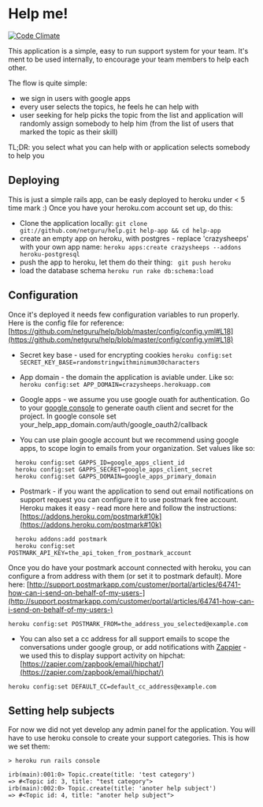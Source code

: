 # Help me!

[![Code Climate](https://codeclimate.com/github/netguru/help.png)](https://codeclimate.com/github/netguru/help)

This application is a simple, easy to run support system for your team. It's ment to be used internally, to encourage your team members to help each other.

The flow is quite simple:
* we sign in users with google apps
* every user selects the topics, he feels he can help with
* user seeking for help picks the topic from the list and application will randomly assign somebody to help him (from the list of users that marked the topic as their skill)

TL;DR: you select what you can help with or application selects somebody to help you

## Deploying
This is just a simple rails app, can be easly deployed to heroku under < 5 time mark :)
Once you have your heroku.com account set up, do this:

* Clone the application locally:
```git clone git://github.com/netguru/help.git help-app && cd help-app```
* create an empty app on heroku, with postgres - replace 'crazysheeps' with your own app name:
```heroku apps:create crazysheeps --addons heroku-postgresql```
* push the app to heroku, let them do their thing:
``` git push heroku```
* load the database schema
```heroku run rake db:schema:load```

## Configuration

Once it's deployed it needs few configuration variables to run properly. Here is the config file for reference: [https://github.com/netguru/help/blob/master/config/config.yml#L18](https://github.com/netguru/help/blob/master/config/config.yml#L18)

* Secret key base - used for encrypting cookies
```heroku config:set SECRET_KEY_BASE=randomstringwithminimum30characters```

* App domain - the domain the application is aviable under. Like so:
```heroku config:set APP_DOMAIN=crazysheeps.herokuapp.com```

* Google apps - we assume you use google ouath for authentication. Go to your [google console](https://cloud.google.com/console/project) to generate oauth client and secret for the project. In google console set your_help_app_domain.com/auth/google_oauth2/callback

* You can use plain google account but we recommend using google apps, to scope login to emails from your organization. Set values like so:

```
  heroku config:set GAPPS_ID=google_apps_client_id
  heroku config:set GAPPS_SECRET=google_apps_client_secret
  heroku config:set GAPPS_DOMAIN=google_apps_primary_domain
```

* Postmark - if you want the application to send out email notifications on support request you can configure it to use postmark free account. Heroku makes it easy - read more here and follow the instructions: [https://addons.heroku.com/postmark#10k](https://addons.heroku.com/postmark#10k)

```
  heroku addons:add postmark
  heroku config:set POSTMARK_API_KEY=the_api_token_from_postmark_account
```

Once you do have your postmark account connected with heroku, you can configure a from address with them (or set it to postmark default). More here: [http://support.postmarkapp.com/customer/portal/articles/64741-how-can-i-send-on-behalf-of-my-users-](http://support.postmarkapp.com/customer/portal/articles/64741-how-can-i-send-on-behalf-of-my-users-)

```heroku config:set POSTMARK_FROM=the_address_you_selected@example.com```

* You can also set a cc address for all support emails to scope the conversations under google group, or add notifications with [Zappier](https://zapier.com/zapbook/email/) - we used this to display support activity on hipchat: [https://zapier.com/zapbook/email/hipchat/](https://zapier.com/zapbook/email/hipchat/)

```heroku config:set DEFAULT_CC=default_cc_address@example.com```

## Setting help subjects

For now we did not yet develop any admin panel for the application. You will have to use heroku console to create your support categories. This is how we set them:
```
> heroku run rails console

irb(main):001:0> Topic.create(title: 'test category')
=> #<Topic id: 3, title: "test category">
irb(main):002:0> Topic.create(title: 'anoter help subject')
=> #<Topic id: 4, title: "anoter help subject">
```
